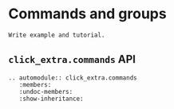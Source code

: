 # Commands and groups

```{todo}
Write example and tutorial.
```

## `click_extra.commands` API

```{eval-rst}
.. automodule:: click_extra.commands
   :members:
   :undoc-members:
   :show-inheritance:
```

